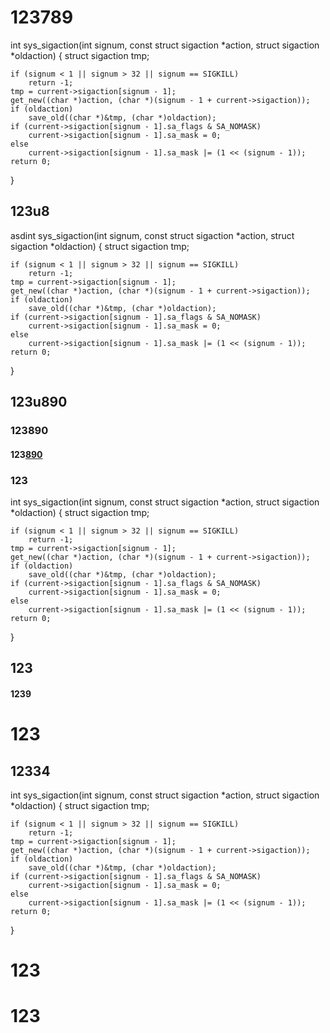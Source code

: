 
# 123789

int sys_sigaction(int signum, const struct sigaction *action,
                  struct sigaction *oldaction) {
    struct sigaction tmp;

    if (signum < 1 || signum > 32 || signum == SIGKILL)
        return -1;
    tmp = current->sigaction[signum - 1];
    get_new((char *)action, (char *)(signum - 1 + current->sigaction));
    if (oldaction)
        save_old((char *)&tmp, (char *)oldaction);
    if (current->sigaction[signum - 1].sa_flags & SA_NOMASK)
        current->sigaction[signum - 1].sa_mask = 0;
    else
        current->sigaction[signum - 1].sa_mask |= (1 << (signum - 1));
    return 0;
}
## 123u8 

asdint sys_sigaction(int signum, const struct sigaction *action,
                  struct sigaction *oldaction) {
    struct sigaction tmp;

    if (signum < 1 || signum > 32 || signum == SIGKILL)
        return -1;
    tmp = current->sigaction[signum - 1];
    get_new((char *)action, (char *)(signum - 1 + current->sigaction));
    if (oldaction)
        save_old((char *)&tmp, (char *)oldaction);
    if (current->sigaction[signum - 1].sa_flags & SA_NOMASK)
        current->sigaction[signum - 1].sa_mask = 0;
    else
        current->sigaction[signum - 1].sa_mask |= (1 << (signum - 1));
    return 0;
}

## 123u890

### 123890

#### 123[890](ComplexBlock)

### 123
int sys_sigaction(int signum, const struct sigaction *action,
                  struct sigaction *oldaction) {
    struct sigaction tmp;

    if (signum < 1 || signum > 32 || signum == SIGKILL)
        return -1;
    tmp = current->sigaction[signum - 1];
    get_new((char *)action, (char *)(signum - 1 + current->sigaction));
    if (oldaction)
        save_old((char *)&tmp, (char *)oldaction);
    if (current->sigaction[signum - 1].sa_flags & SA_NOMASK)
        current->sigaction[signum - 1].sa_mask = 0;
    else
        current->sigaction[signum - 1].sa_mask |= (1 << (signum - 1));
    return 0;
}
## 123

#### 1239

# 123

## 12334
int sys_sigaction(int signum, const struct sigaction *action,
                  struct sigaction *oldaction) {
    struct sigaction tmp;

    if (signum < 1 || signum > 32 || signum == SIGKILL)
        return -1;
    tmp = current->sigaction[signum - 1];
    get_new((char *)action, (char *)(signum - 1 + current->sigaction));
    if (oldaction)
        save_old((char *)&tmp, (char *)oldaction);
    if (current->sigaction[signum - 1].sa_flags & SA_NOMASK)
        current->sigaction[signum - 1].sa_mask = 0;
    else
        current->sigaction[signum - 1].sa_mask |= (1 << (signum - 1));
    return 0;
}
# 123

# 123